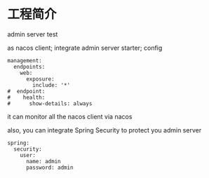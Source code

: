 # 工程简介
admin server test

as nacos client;
integrate admin server starter;
config 
```
management:
  endpoints:
    web:
      exposure:
        include: '*'
#  endpoint:
#    health:
#      show-details: always
```
it can monitor all the nacos client via nacos

also, you can integrate Spring Security to protect you admin server
```
spring:
  security:
    user:
      name: admin
      password: admin
```